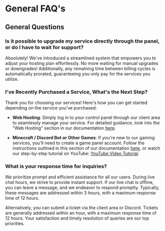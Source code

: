 # General FAQ's

## General Questions

### Is it possible to upgrade my service directly through the panel, or do I have to wait for support?
Absolutely! We've introduced a streamlined system that empowers you to adjust your hosting plan effortlessly. No more waiting for manual upgrades or downgrades! Additionally, any remaining time between billing cycles is automatically prorated, guaranteeing you only pay for the services you utilize.

### I've Recently Purchased a Service, What's the Next Step?
Thank you for choosing our services! Here's how you can get started depending on the service you've purchased:
- **Web Hosting**: Simply log in to your control panel through our client area to seamlessly manage your service. For detailed guidance, look into the "Web Hosting" section in our documentation [here](/new-customers/new-customers---webhosting/).

- **Minecraft / Discord Bot or Other Games**: If you're new to our gaming services, you'll need to create a game panel account. Follow the instructions outlined in this section of our documentation [here](link), or watch our step-by-step tutorial on YouTube: [YouTube Video Tutorial](https://www.youtube.com/watch?v=72MMz03NDww).

### What is your response time for inquiries?
We prioritize prompt and efficient assistance for all our users. During live chat hours, we strive to provide instant support. If our live chat is offline, you can leave a message, and we endeavor to respond promptly. Typically, these messages are addressed within 3 hours, with a maximum response time of 12 hours.

Alternatively, you can submit a ticket via the client area or Discord. Tickets are generally addressed within an hour, with a maximum response time of 12 hours. Your satisfaction and timely resolution of queries are our top priorities.